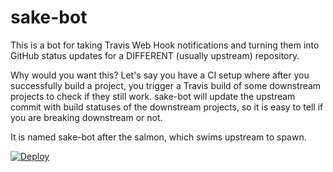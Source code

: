 # sake-bot

This is a bot for taking Travis Web Hook notifications and turning them
into GitHub status updates for a DIFFERENT (usually upstream)
repository.

Why would you want this?  Let's say you have a CI setup where after you
successfully build a project, you trigger a Travis build of some
downstream projects to check if they still work.  sake-bot will update
the upstream commit with build statuses of the downstream projects,
so it is easy to tell if you are breaking downstream or not.

It is named sake-bot after the salmon, which swims upstream to spawn.

[![Deploy](https://www.herokucdn.com/deploy/button.svg)](https://heroku.com/deploy)
